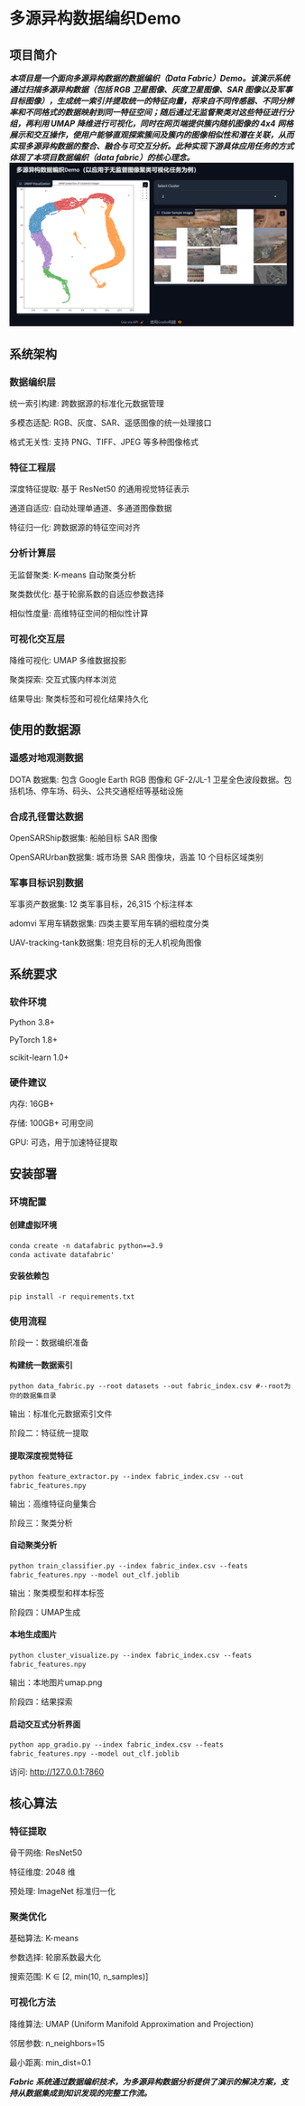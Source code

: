 # 多源异构数据编织Demo
## 项目简介
***本项目是一个面向多源异构数据的数据编织（Data Fabric）Demo。该演示系统通过扫描多源异构数据（包括 RGB 卫星图像、灰度卫星图像、SAR 图像以及军事目标图像），生成统一索引并提取统一的特征向量，将来自不同传感器、不同分辨率和不同格式的数据映射到同一特征空间；随后通过无监督聚类对这些特征进行分组，再利用 UMAP 降维进行可视化，同时在网页端提供簇内随机图像的 4x4 网格展示和交互操作，使用户能够直观探索簇间及簇内的图像相似性和潜在关联，从而实现多源异构数据的整合、融合与可交互分析。此种实现下游具体应用任务的方式体现了本项目数据编织（data fabric）的核心理念。***
![image](https://github.com/qwerqwerqwe8688-jpg/-Demo/blob/master/demo1.png)

## 系统架构
### 数据编织层
统一索引构建: 跨数据源的标准化元数据管理

多模态适配: RGB、灰度、SAR、遥感图像的统一处理接口

格式无关性: 支持 PNG、TIFF、JPEG 等多种图像格式

### 特征工程层
深度特征提取: 基于 ResNet50 的通用视觉特征表示

通道自适应: 自动处理单通道、多通道图像数据

特征归一化: 跨数据源的特征空间对齐

### 分析计算层
无监督聚类: K-means 自动聚类分析

聚类数优化: 基于轮廓系数的自适应参数选择

相似性度量: 高维特征空间的相似性计算

### 可视化交互层
降维可视化: UMAP 多维数据投影

聚类探索: 交互式簇内样本浏览

结果导出: 聚类标签和可视化结果持久化

## 使用的数据源
### 遥感对地观测数据
DOTA 数据集: 包含 Google Earth RGB 图像和 GF-2/JL-1 卫星全色波段数据。包括机场、停车场、码头、公共交通枢纽等基础设施

### 合成孔径雷达数据
OpenSARShip数据集: 船舶目标 SAR 图像

OpenSARUrban数据集: 城市场景 SAR 图像块，涵盖 10 个目标区域类别

### 军事目标识别数据
军事资产数据集: 12 类军事目标，26,315 个标注样本

adomvi 军用车辆数据集: 四类主要军用车辆的细粒度分类

UAV-tracking-tank数据集: 坦克目标的无人机视角图像

## 系统要求
### 软件环境
Python 3.8+

PyTorch 1.8+

scikit-learn 1.0+

### 硬件建议
内存: 16GB+ 

存储: 100GB+ 可用空间

GPU: 可选，用于加速特征提取

## 安装部署
### 环境配置
#### 创建虚拟环境
    conda create -n datafabric python==3.9
    conda activate datafabric'

#### 安装依赖包
    pip install -r requirements.txt

### 使用流程
阶段一：数据编织准备
#### 构建统一数据索引
    python data_fabric.py --root datasets --out fabric_index.csv #--root为你的数据集目录
输出：标准化元数据索引文件

阶段二：特征统一提取
#### 提取深度视觉特征
    python feature_extractor.py --index fabric_index.csv --out fabric_features.npy
输出：高维特征向量集合

阶段三：聚类分析
#### 自动聚类分析
    python train_classifier.py --index fabric_index.csv --feats fabric_features.npy --model out_clf.joblib
输出：聚类模型和样本标签

阶段四：UMAP生成
#### 本地生成图片
    python cluster_visualize.py --index fabric_index.csv --feats fabric_features.npy
输出：本地图片umap.png

阶段四：结果探索
#### 启动交互式分析界面
    python app_gradio.py --index fabric_index.csv --feats fabric_features.npy --model out_clf.joblib
访问: http://127.0.0.1:7860

## 核心算法
### 特征提取
骨干网络: ResNet50

特征维度: 2048 维

预处理: ImageNet 标准归一化

### 聚类优化
基础算法: K-means

参数选择: 轮廓系数最大化

搜索范围: K ∈ [2, min(10, n_samples)]

### 可视化方法
降维算法: UMAP (Uniform Manifold Approximation and Projection)

邻居参数: n_neighbors=15

最小距离: min_dist=0.1



***Fabric 系统通过数据编织技术，为多源异构数据分析提供了演示的解决方案，支持从数据集成到知识发现的完整工作流。***